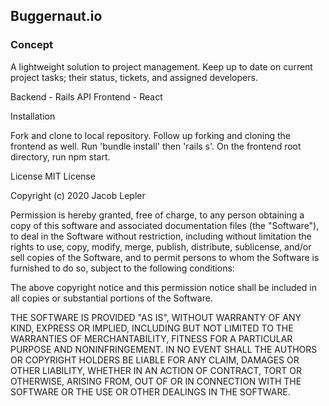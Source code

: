 ## Buggernaut.io

### Concept

A lightweight solution to project management. Keep up to date on current project tasks; their status, tickets, and assigned developers.

Backend - Rails API
Frontend - React

Installation

Fork and clone to local repository. Follow up forking and cloning the frontend as well. Run 'bundle install' then 'rails s'. On the frontend root directory, run npm start.

License MIT License

Copyright (c) 2020 Jacob Lepler

Permission is hereby granted, free of charge, to any person obtaining a copy of this software and associated documentation files (the "Software"), to deal in the Software without restriction, including without limitation the rights to use, copy, modify, merge, publish, distribute, sublicense, and/or sell copies of the Software, and to permit persons to whom the Software is furnished to do so, subject to the following conditions:

The above copyright notice and this permission notice shall be included in all copies or substantial portions of the Software.

THE SOFTWARE IS PROVIDED "AS IS", WITHOUT WARRANTY OF ANY KIND, EXPRESS OR IMPLIED, INCLUDING BUT NOT LIMITED TO THE WARRANTIES OF MERCHANTABILITY, FITNESS FOR A PARTICULAR PURPOSE AND NONINFRINGEMENT. IN NO EVENT SHALL THE AUTHORS OR COPYRIGHT HOLDERS BE LIABLE FOR ANY CLAIM, DAMAGES OR OTHER LIABILITY, WHETHER IN AN ACTION OF CONTRACT, TORT OR OTHERWISE, ARISING FROM, OUT OF OR IN CONNECTION WITH THE SOFTWARE OR THE USE OR OTHER DEALINGS IN THE SOFTWARE.
